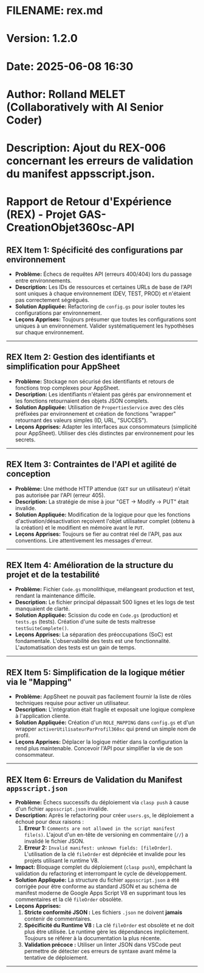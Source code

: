 # FILENAME: rex.md
# Version: 1.2.0
# Date: 2025-06-08 16:30
# Author: Rolland MELET (Collaboratively with AI Senior Coder)
# Description: Ajout du REX-006 concernant les erreurs de validation du manifest appsscript.json.

# Rapport de Retour d'Expérience (REX) - Projet GAS-CreationObjet360sc-API

## REX Item 1: Spécificité des configurations par environnement
*   **Problème:** Échecs de requêtes API (erreurs 400/404) lors du passage entre environnements.
*   **Description:** Les IDs de ressources et certaines URLs de base de l'API sont uniques à chaque environnement (DEV, TEST, PROD) et n'étaient pas correctement ségrégués.
*   **Solution Appliquée:** Refactoring de `config.gs` pour isoler toutes les configurations par environnement.
*   **Leçons Apprises:** Toujours présumer que toutes les configurations sont uniques à un environnement. Valider systématiquement les hypothèses sur chaque environnement.

---

## REX Item 2: Gestion des identifiants et simplification pour AppSheet
*   **Problème:** Stockage non sécurisé des identifiants et retours de fonctions trop complexes pour AppSheet.
*   **Description:** Les identifiants n'étaient pas gérés par environnement et les fonctions retournaient des objets JSON complets.
*   **Solution Appliquée:** Utilisation de `PropertiesService` avec des clés préfixées par environnement et création de fonctions "wrapper" retournant des valeurs simples (ID, URL, "SUCCES").
*   **Leçons Apprises:** Adapter les interfaces aux consommateurs (simplicité pour AppSheet). Utiliser des clés distinctes par environnement pour les secrets.

---

## REX Item 3: Contraintes de l'API et agilité de conception
*   **Problème:** Une méthode HTTP attendue (`GET` sur un utilisateur) n'était pas autorisée par l'API (erreur 405).
*   **Description:** La stratégie de mise à jour "GET -> Modify -> PUT" était invalide.
*   **Solution Appliquée:** Modification de la logique pour que les fonctions d'activation/désactivation reçoivent l'objet utilisateur complet (obtenu à la création) et le modifient en mémoire avant le `PUT`.
*   **Leçons Apprises:** Toujours se fier au contrat réel de l'API, pas aux conventions. Lire attentivement les messages d'erreur.

---

## REX Item 4: Amélioration de la structure du projet et de la testabilité
*   **Problème:** Fichier `Code.gs` monolithique, mélangeant production et test, rendant la maintenance difficile.
*   **Description:** Le fichier principal dépassait 500 lignes et les logs de test manquaient de clarté.
*   **Solution Appliquée:** Scission du code en `Code.gs` (production) et `tests.gs` (tests). Création d'une suite de tests maîtresse `testSuiteComplete()`.
*   **Leçons Apprises:** La séparation des préoccupations (SoC) est fondamentale. L'observabilité des tests est une fonctionnalité. L'automatisation des tests est un gain de temps.

---

## REX Item 5: Simplification de la logique métier via le "Mapping"
*   **Problème:** AppSheet ne pouvait pas facilement fournir la liste de rôles techniques requise pour activer un utilisateur.
*   **Description:** L'intégration était fragile et exposait une logique complexe à l'application cliente.
*   **Solution Appliquée:** Création d'un `ROLE_MAPPING` dans `config.gs` et d'un wrapper `activerUtilisateurParProfil360sc` qui prend un simple nom de profil.
*   **Leçons Apprises:** Déplacer la logique métier dans la configuration la rend plus maintenable. Concevoir l'API pour simplifier la vie de son consommateur.

---

## REX Item 6: Erreurs de Validation du Manifest `appsscript.json`
*   **Problème:**
    Échecs successifs du déploiement via `clasp push` à cause d'un fichier `appsscript.json` invalide.
*   **Description:**
    Après le refactoring pour créer `users.gs`, le déploiement a échoué pour deux raisons :
    1.  **Erreur 1:** `Comments are not allowed in the script manifest file(s)`. L'ajout d'un en-tête de versioning en commentaire (`//`) a invalidé le fichier JSON.
    2.  **Erreur 2:** `Invalid manifest: unknown fields: [fileOrder]`. L'utilisation de la clé `fileOrder` est dépréciée et invalide pour les projets utilisant le runtime V8.
*   **Impact:**
    Bloquage complet du déploiement (`clasp push`), empêchant la validation du refactoring et interrompant le cycle de développement.
*   **Solution Appliquée:**
    La structure du fichier `appsscript.json` a été corrigée pour être conforme au standard JSON et au schéma de manifest moderne de Google Apps Script V8 en supprimant tous les commentaires et la clé `fileOrder` obsolète.
*   **Leçons Apprises:**
    1.  **Stricte conformité JSON :** Les fichiers `.json` ne doivent **jamais** contenir de commentaires.
    2.  **Spécificité du Runtime V8 :** La clé `fileOrder` est obsolète et ne doit plus être utilisée. Le runtime gère les dépendances implicitement. Toujours se référer à la documentation la plus récente.
    3.  **Validation précoce :** Utiliser un linter JSON dans VSCode peut permettre de détecter ces erreurs de syntaxe avant même la tentative de déploiement.

---